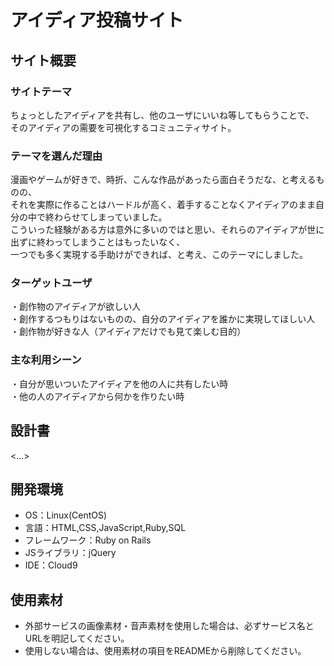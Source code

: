 # アイディア投稿サイト

## サイト概要
### サイトテーマ
ちょっとしたアイディアを共有し、他のユーザにいいね等してもらうことで、<br>
そのアイディアの需要を可視化するコミュニティサイト。

### テーマを選んだ理由
漫画やゲームが好きで、時折、こんな作品があったら面白そうだな、と考えるものの、<br>
それを実際に作ることはハードルが高く、着手することなくアイディアのまま自分の中で終わらせてしまっていました。<br>
こういった経験がある方は意外に多いのではと思い、それらのアイディアが世に出ずに終わってしまうことはもったいなく、<br>
一つでも多く実現する手助けができれば、と考え、このテーマにしました。

### ターゲットユーザ
・創作物のアイディアが欲しい人<br>
・創作するつもりはないものの、自分のアイディアを誰かに実現してほしい人<br>
・創作物が好きな人（アイディアだけでも見て楽しむ目的）


### 主な利用シーン
・自分が思いついたアイディアを他の人に共有したい時<br>
・他の人のアイディアから何かを作りたい時

## 設計書
<...>

## 開発環境
- OS：Linux(CentOS)
- 言語：HTML,CSS,JavaScript,Ruby,SQL
- フレームワーク：Ruby on Rails
- JSライブラリ：jQuery
- IDE：Cloud9

## 使用素材
- 外部サービスの画像素材・音声素材を使用した場合は、必ずサービス名とURLを明記してください。
- 使用しない場合は、使用素材の項目をREADMEから削除してください。
